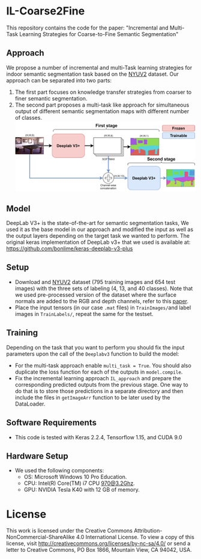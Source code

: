 # IL-Coarse2Fine
This repository contains the code for the paper: "Incremental and Multi-Task Learning Strategies for Coarse-to-Fine Semantic Segmentation"

## Approach
We propose a number of incremental and multi-Task learning strategies for indoor semantic segmentation task based on the [NYUV2](https://cs.nyu.edu/~silberman/datasets/nyu_depth_v2.html) dataset. Our approach can be separated into two parts:
1) The first part focuses on knowledge transfer strategies from coarser to finer semantic segmentation. 
2) The second part proposes a multi-task like approach for simultaneous output of different semantic segmentation maps with different number of classes.
![alt text](images/Architecture.png " ")

## Model
DeepLab V3+ is the state-of-the-art for semantic segmentation tasks, We used it as the base model in our approach and modified the input as well as the output layers depending on the target task we wanted to perform.
The original keras implementation of DeepLab v3+ that we used is available at: https://github.com/bonlime/keras-deeplab-v3-plus

## Setup
* Download and [NYUV2](https://cs.nyu.edu/~silberman/datasets/nyu_depth_v2.html) dataset (795 training images and 654 test images) with the three sets of labeling (4, 13, and 40 classes). Note that we used pre-processed version of the dataset where the surface normals are added to the RGB and depth channels, refer to this [paper](https://ieeexplore.ieee.org/document/8120042). 
* Place the input tensors (in our case `.mat` files) in `TrainImages/`and label images in `TrainLabels/`, repeat the same for the testset.

## Training
Depending on the task that you want to perform you should fix the input parameters upon the call of the `Deeplabv3` function to build the model:
* For the multi-task approach enable `multi_task = True`. You should also duplicate the loss function for each of the outputs in `model.compile`.
* Fix the incremental learning approach `IL_approach` and prepare the corresponding predicted outputs from the previous stage.
One way to do that is to store those predictions in a separate directory and then include the files in `getImageArr` function to be later used by the DataLoader.

## Software Requirements
* This code is tested with Keras 2.2.4, Tensorflow 1.15, and CUDA 9.0

## Hardware Setup
* We used the following components:
  * OS: Microsoft Windows 10 Pro Education.
  * CPU: Intel(R) Core(TM) i7 CPU 970@3.2Ghz.
  * GPU: NVIDIA Tesla K40 with 12 GB of memory.

# License

This work is licensed under the Creative Commons Attribution-NonCommercial-ShareAlike 4.0 International License. To view a copy of this license, visit http://creativecommons.org/licenses/by-nc-sa/4.0/ or send a letter to Creative Commons, PO Box 1866, Mountain View, CA 94042, USA.
